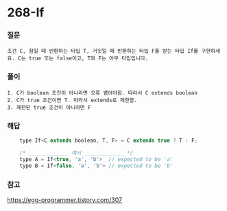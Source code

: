 # 268-If

### 질문
	조건 C, 참일 때 반환하는 타입 T, 거짓일 때 반환하는 타입 F를 받는 타입 If를 구현하세요. C는 true 또는 false이고, T와 F는 아무 타입입니다.

### 풀이
	1. C가 boolean 조건이 아니라면 오류 뱉어야함. 따라서 C extends boolean
	2. C가 true 조건이면 T. 따라서 extends로 제한함.
	3. 제한된 true 조건이 아니라면 F

### 해답
```javascript
	type If<C extends boolean, T, F> = C extends true ? T : F;

	/* _____________ 예시 _____________ */
	type A = If<true, 'a', 'b'>  // expected to be 'a'
	type B = If<false, 'a', 'b'> // expected to be 'b'
```

### 참고
https://egg-programmer.tistory.com/307